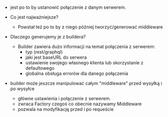 - jest po to by ustanowić połączenie z danym serwerem.
- Co jest najważniejsze?
  - Powstał też po to by z niego później tworzyć/generować middleware
- Dlaczego generujemy je z buildera? 
  - Builder zawiera dużo informacji na temat połączenia z serwerem:
    - typ (rest/graphql)
    - jaki jest baseURL do serwera
    - ustawienie swojego własnego klienta lub skorzystanie z defaultowego
    - globalna obsługa errorów dla danego połączenia
- builder może jeszcze manipulować całym "middleware" przed wysyłką i po wysyłce

  - główne ustawienia i połączenie z serwerem.
  - zwraca Factory czegoś co obecnie nazywamy Middleware
  - pozwala na modyfikację przed i po requeście 
  
